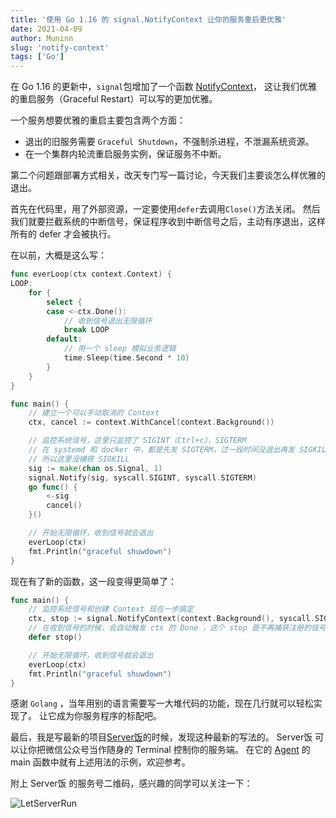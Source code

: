```yaml
---
title: '使用 Go 1.16 的 signal.NotifyContext 让你的服务重启更优雅'
date: 2021-04-09
author: Muninn
slug: 'notify-context'
tags: ['Go']
---
```


在 Go 1.16 的更新中，`signal`包增加了一个函数 [NotifyContext](https://golang.org/pkg/os/signal/#NotifyContext)，
这让我们优雅的重启服务（Graceful Restart）可以写的更加优雅。

一个服务想要优雅的重启主要包含两个方面：

* 退出的旧服务需要 `Graceful Shutdown`，不强制杀进程，不泄漏系统资源。
* 在一个集群内轮流重启服务实例，保证服务不中断。

第二个问题跟部署方式相关，改天专门写一篇讨论，今天我们主要谈怎么样优雅的退出。

首先在代码里，用了外部资源，一定要使用`defer`去调用`Close()`方法关闭。
然后我们就要拦截系统的中断信号，保证程序收到中断信号之后，主动有序退出，这样所有的 defer 才会被执行。

在以前，大概是这么写：

```go
func everLoop(ctx context.Context) {
LOOP:
    for {
        select {
        case <-ctx.Done():
            // 收到信号退出无限循环
            break LOOP
        default:
            // 用一个 sleep 模拟业务逻辑
            time.Sleep(time.Second * 10)
        }
    }
}

func main() {
    // 建立一个可以手动取消的 Context
    ctx, cancel := context.WithCancel(context.Background())

    // 监控系统信号，这里只监控了 SIGINT（Ctrl+c），SIGTERM
    // 在 systemd 和 docker 中，都是先发 SIGTERM，过一段时间没退出再发 SIGKILL
    // 所以这里没捕获 SIGKILL
    sig := make(chan os.Signal, 1)
    signal.Notify(sig, syscall.SIGINT, syscall.SIGTERM)
    go func() {
        <-sig
        cancel()
    }()

    // 开始无限循环，收到信号就会退出
    everLoop(ctx)
    fmt.Println("graceful shuwdown")
}

```

现在有了新的函数，这一段变得更简单了：

```go
func main() {
    // 监控系统信号和创建 Context 现在一步搞定
    ctx, stop := signal.NotifyContext(context.Background(), syscall.SIGINT, syscall.SIGTERM)
    // 在收到信号的时候，会自动触发 ctx 的 Done ，这个 stop 是不再捕获注册的信号的意思，算是一种释放资源。
    defer stop()

    // 开始无限循环，收到信号就会退出
    everLoop(ctx)
    fmt.Println("graceful shuwdown")
}

```

感谢 `Golang` ，当年用别的语言需要写一大堆代码的功能，现在几行就可以轻松实现了。
让它成为你服务程序的标配吧。

最后，我是写最新的项目[Server饭](https://letserver.run)的时候，发现这种最新的写法的。
Server饭 可以让你把微信公众号当作随身的 Terminal 控制你的服务端。
在它的 [Agent](https://github.com/hack-fan/skadi-agent-shell) 的 main 函数中就有上述用法的示例，欢迎参考。

附上 Server饭 的服务号二维码，感兴趣的同学可以关注一下：

![LetServerRun](https://static.crandom.com/hackfan/letserverrun.jpg)

